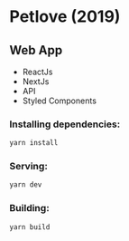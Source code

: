 # Petlove (2019)

## Web App

- ReactJs
- NextJs
- API
- Styled Components

### Installing dependencies:

```bash
yarn install
```

### Serving:

```bash
yarn dev
```

### Building:

```bash
yarn build
```
